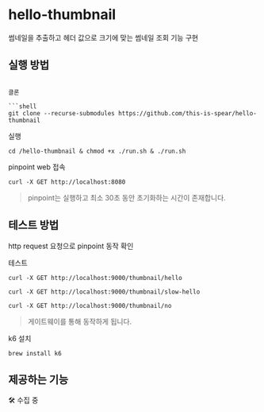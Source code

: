 # hello-thumbnail
썸네일을 추출하고 헤더 값으로 크기에 맞는 썸네일 조회 기능 구현

## 실행 방법

```shell

클론

```shell
git clone --recurse-submodules https://github.com/this-is-spear/hello-thumbnail
```

실행

```shell
cd /hello-thumbnail & chmod +x ./run.sh & ./run.sh
```

pinpoint web 접속

```http request
curl -X GET http://localhost:8080
```

> pinpoint는 실행하고 최소 30초 동안 초기화하는 시간이 존재합니다.

## 테스트 방법

http request 요청으로 pinpoint 동작 확인

테스트 

```shell
curl -X GET http://localhost:9000/thumbnail/hello
```

```shell
curl -X GET http://localhost:9000/thumbnail/slow-hello
```

```shell
curl -X GET http://localhost:9000/thumbnail/no
```

> 게이트웨이를 통해 동작하게 됩니다.


k6 설치

```shell
brew install k6
```



## 제공하는 기능

🛠️ 수집 중
